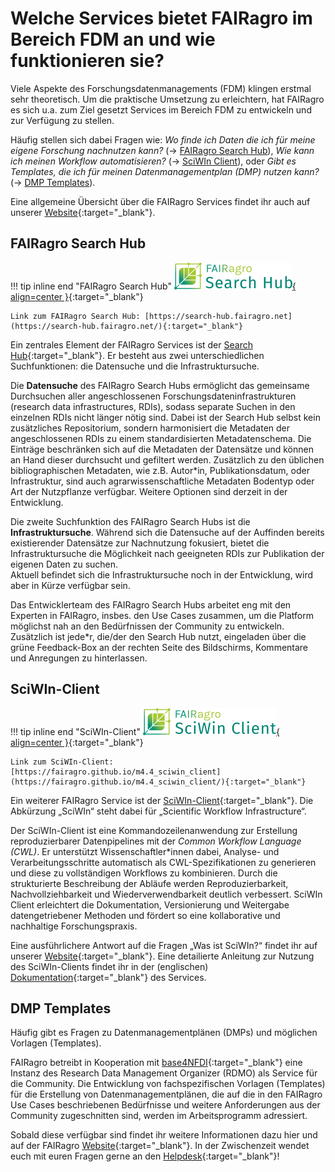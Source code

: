 # Welche Services bietet FAIRagro im Bereich FDM an und wie funktionieren sie?

Viele Aspekte des Forschungsdatenmanagements (FDM) klingen erstmal sehr theoretisch.
Um die praktische Umsetzung zu erleichtern, hat FAIRagro es sich u.a. zum Ziel gesetzt Services im Bereich FDM zu entwickeln und zur Verfügung zu stellen.

Häufig stellen sich dabei Fragen wie: 
*Wo finde ich Daten die ich für meine eigene Forschung nachnutzen kann?* (&rarr; [FAIRagro Search Hub](#fairagro-search-hub)), 
*Wie kann ich meinen Workflow automatisieren?* (&rarr; [SciWIn Client](#sciwin-client)), oder
*Gibt es Templates, die ich für meinen Datenmanagementplan (DMP) nutzen kann?* (&rarr; [DMP Templates](#dmp-templates)).

Eine allgemeine Übersicht über die FAIRagro Services findet ihr auch auf unserer [Website](https://fairagro.net/services){:target="_blank"}.


## FAIRagro Search Hub


!!! tip inline end "FAIRagro Search Hub"
	[![Logo Search Hub](images/FAIRagro_SearchHub_g_Logo-v11.png){ align=center }](https://search-hub.fairagro.net/){:target="_blank"}
	
	Link zum FAIRagro Search Hub: [https://search-hub.fairagro.net](https://search-hub.fairagro.net/){:target="_blank"}

Ein zentrales Element der FAIRagro Services ist der [Search Hub](https://search-hub.fairagro.net/){:target="_blank"}. 
Er besteht aus zwei unterschiedlichen Suchfunktionen: die Datensuche und die Infrastruktursuche.

Die **Datensuche** des FAIRagro Search Hubs ermöglicht das gemeinsame Durchsuchen aller angeschlossenen Forschungsdateninfrastrukturen (research data infrastructures, RDIs), sodass separate Suchen in den einzelnen RDIs nicht länger nötig sind.
Dabei ist der Search Hub selbst kein zusätzliches Repositorium, sondern harmonisiert die Metadaten der angeschlossenen RDIs zu einem standardisierten Metadatenschema.
Die Einträge beschränken sich auf die Metadaten der Datensätze und können an Hand dieser durchsucht und gefiltert werden.
Zusätzlich zu den üblichen bibliographischen Metadaten, wie z.B. Autor*in, Publikationsdatum, oder Infrastruktur, sind auch agrarwissenschaftliche Metadaten Bodentyp oder Art der Nutzpflanze verfügbar.
Weitere Optionen sind derzeit in der Entwicklung.

Die zweite Suchfunktion des FAIRagro Search Hubs ist die **Infrastruktursuche**.
Während sich die Datensuche auf der Auffinden bereits existierender Datensätze zur Nachnutzung fokusiert, bietet die Infrastruktursuche die Möglichkeit nach geeigneten RDIs zur Publikation der eigenen Daten zu suchen.  
Aktuell befindet sich die Infrastruktursuche noch in der Entwicklung, wird aber in Kürze verfügbar sein.

Das Entwicklerteam des FAIRagro Search Hubs arbeitet eng mit den Experten in FAIRagro, insbes. den Use Cases zusammen, um die Platform möglichst nah an den Bedürfnissen der Community zu entwickeln.
Zusätzlich ist jede*r, die/der den Search Hub nutzt, eingeladen über die grüne Feedback-Box an der rechten Seite des Bildschirms, Kommentare und Anregungen zu hinterlassen.


## SciWIn-Client

!!! tip inline end "SciWIn-Client"
	[![Logo SciWIn-Client](images/FAIRagro_SciWIn_g_Logo-v11.png){ align=center }](https://fairagro.github.io/m4.4_sciwin_client/){:target="_blank"}
	
	Link zum SciWIn-Client: [https://fairagro.github.io/m4.4_sciwin_client](https://fairagro.github.io/m4.4_sciwin_client/){:target="_blank"}

Ein weiterer FAIRagro Service ist der [SciWIn-Client](https://fairagro.github.io/m4.4_sciwin_client/){:target="_blank"}.
Die Abkürzung „SciWIn“ steht dabei für „Scientific Workflow Infrastructure“.

Der SciWIn-Client ist eine Kommandozeilenanwendung zur Erstellung reproduzierbarer Datenpipelines mit der *Common Workflow Language (CWL)*.
Er unterstützt Wissenschaftler*innen dabei, Analyse- und Verarbeitungsschritte automatisch als CWL-Spezifikationen zu generieren und diese zu vollständigen Workflows zu kombinieren.
Durch die strukturierte Beschreibung der Abläufe werden Reproduzierbarkeit, Nachvollziehbarkeit und Wiederverwendbarkeit deutlich verbessert.
SciWIn Client erleichtert die Dokumentation, Versionierung und Weitergabe datengetriebener Methoden und fördert so eine kollaborative und nachhaltige Forschungspraxis.

Eine ausführlichere Antwort auf die Fragen „Was ist SciWIn?“ findet ihr auf unserer [Website](https://fairagro.net/services/sciwin/){:target="_blank"}.
Eine detailierte Anleitung zur Nutzung des SciWIn-Clients findet ihr in der (englischen) [Dokumentation](https://fairagro.github.io/m4.4_sciwin_client/getting-started/){:target="_blank"} des Services.


## DMP Templates
Häufig gibt es Fragen zu Datenmanagementplänen (DMPs) und möglichen Vorlagen (Templates).

FAIRagro betreibt in Kooperation mit [base4NFDI](https://base4nfdi.de/){:target="_blank"} eine Instanz des Research Data Management Organizer (RDMO) als Service für die Community.
Die Entwicklung von fachspezifischen Vorlagen (Templates) für die Erstellung von Datenmanagementplänen, die auf die in den FAIRagro Use Cases beschriebenen Bedürfnisse und weitere Anforderungen aus der Community zugeschnitten sind, werden im Arbeitsprogramm adressiert.

Sobald diese verfügbar sind findet ihr weitere Informationen dazu hier und auf der FAIRagro [Website](https://fairagro.net){:target="_blank"}.
In der Zwischenzeit wendet euch mit euren Fragen gerne an den [Helpdesk](https://fairagro.net/helpdesk/#helpdesk-form){:target="_blank"}!
